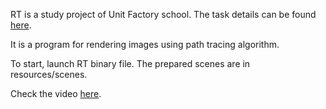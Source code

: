 RT is a study project of Unit Factory school. The task details can be found [here](https://github.com/charmingelle/rt/blob/master/rt.en.pdf).

It is a program for rendering images using path tracing algorithm.

To start, launch RT binary file. The prepared scenes are in resources/scenes.

Check the video [here](https://youtu.be/sgGH-kngiGQ).
